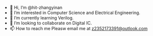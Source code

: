 - 👋 Hi, I’m @hit-zhangyinan
- 👀 I’m interested in Computer Science and Electrical Engineering.
- 🌱 I’m currently learning Verilog.
- 💞️ I’m looking to collaborate on Digital IC.
- 📫 How to reach me Pleasw email me at z2352173391@outlook.com

<!---
hit-zhangyinan/hit-zhangyinan is a ✨ special ✨ repository because its `README.md` (this file) appears on your GitHub profile.
You can click the Preview link to take a look at your changes.
--->
